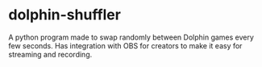 # dolphin-shuffler
A python program made to swap randomly between Dolphin games every few seconds. Has integration with OBS for creators to make it easy for streaming and recording.

